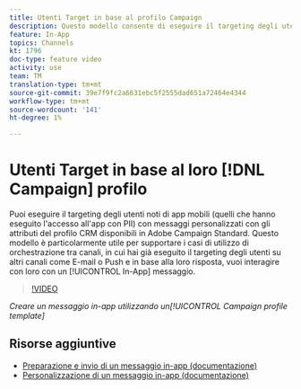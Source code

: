 ```yaml
---
title: Utenti Target in base al profilo Campaign
description: Questo modello consente di eseguire il targeting degli utenti noti di app mobili con messaggi personalizzati con gli attributi del profilo CRM disponibili in  Adobe Campaign Standard (ACS).
feature: In-App
topics: Channels
kt: 1796
doc-type: feature video
activity: use
team: TM
translation-type: tm+mt
source-git-commit: 39e7f9fc2a6631ebc5f2555dad651a72464e4344
workflow-type: tm+mt
source-wordcount: '141'
ht-degree: 1%

---
```



# Utenti Target in base al loro [!DNL Campaign] profilo

Puoi eseguire il targeting degli utenti noti di app mobili (quelli che hanno eseguito l&#39;accesso all&#39;app con PII) con messaggi personalizzati con gli attributi del profilo CRM disponibili in  Adobe Campaign Standard. Questo modello è particolarmente utile per supportare i casi di utilizzo di orchestrazione tra canali, in cui hai già eseguito il targeting degli utenti su altri canali come E-mail o Push e in base alla loro risposta, vuoi interagire con loro con un [!UICONTROL In-App] messaggio.

>[!VIDEO](https://video.tv.adobe.com/v/26200?quality=12)

*Creare un messaggio in-app utilizzando un[!UICONTROL Campaign profile template]*

## Risorse aggiuntive

* [Preparazione e invio di un messaggio in-app (documentazione)](https://docs.adobe.com/content/help/en/campaign-standard/using/communication-channels/in-app-messaging/preparing-and-sending-an-in-app-message.html)
* [Personalizzazione di un messaggio in-app (documentazione)](https://docs.adobe.com/content/help/en/campaign-standard/using/communication-channels/in-app-messaging/customizing-an-in-app-message.html)
